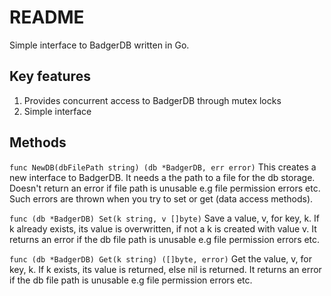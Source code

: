 # README
Simple interface to BadgerDB written in Go.

## Key features
1. Provides concurrent access to BadgerDB through mutex locks
2. Simple interface

## Methods
`func NewDB(dbFilePath string) (db *BadgerDB, err error)`
This creates a new interface to BadgerDB. It needs a the path to a file for the db storage. Doesn't return an error if file path is unusable e.g file permission errors etc. Such errors are thrown when you try to set or get (data access methods).

`func (db *BadgerDB) Set(k string, v []byte)`
Save a value, v, for key, k. If k already exists, its value is overwritten, if not a k is created with value v. It returns an error if the db file path is unusable e.g file permission errors etc.

`func (db *BadgerDB) Get(k string) ([]byte, error)`
Get the value, v, for key, k. If k exists, its value is returned, else nil is returned. It returns an error if the db file path is unusable e.g file permission errors etc.
